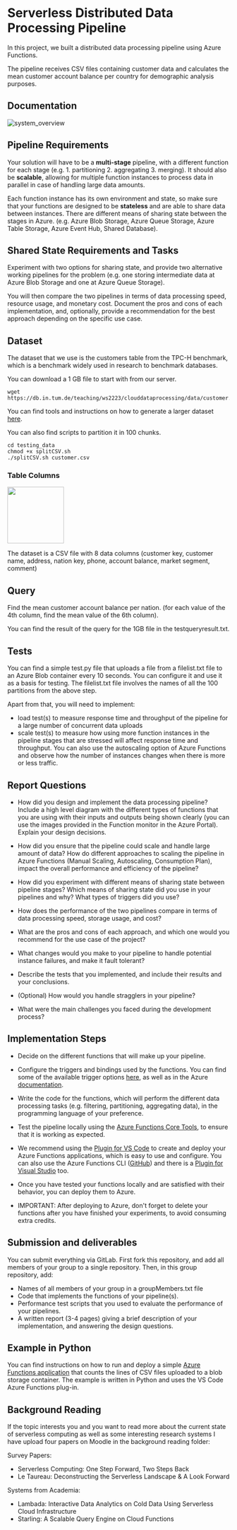 # Serverless Distributed Data Processing Pipeline

In this project, we built a distributed data processing pipeline using Azure Functions.

The pipeline receives CSV files containing customer data and calculates the mean customer account balance per country for demographic analysis purposes.

## Documentation

![system_overview](./media/system_diagram.png)

## Pipeline Requirements

Your solution will have to be a **multi-stage** pipeline, with a different function for each stage (e.g. 1. partitioning 2. aggregating 3. merging). It should also be **scalable**, allowing for multiple function instances to process data in parallel in case of handling large data amounts. 

Each function instance has its own environment and state, so make sure that your functions are designed to be **stateless** and are able to share data between instances. There are different means of sharing state between the stages in Azure. (e.g. Azure Blob Storage, Azure Queue Storage, Azure Table Storage, Azure Event Hub, Shared Database).

## Shared State Requirements and Tasks

Experiment with two options for sharing state, and provide two alternative working pipelines for the problem (e.g. one storing intermediate data at Azure Blob Storage and one at Azure Queue Storage).

You will then compare the two pipelines in terms of data processing speed, resource usage, and monetary cost. Document the pros and cons of each implementation, and, optionally, provide a recommendation for the best approach depending on the specific use case.

## Dataset

The dataset that we use is the customers table from the TPC-H benchmark, which is a benchmark widely used in research to benchmark databases.

You can download a 1 GB file to start with from our server. 

```
wget https://db.in.tum.de/teaching/ws2223/clouddataprocessing/data/customer.csv
```

You can find tools and instructions on how to generate a larger dataset [here](testing_data/).

You can also find scripts to partition it in 100 chunks.

```
cd testing_data
chmod +x splitCSV.sh
./splitCSV.sh customer.csv
```

### Table Columns

<img src="images/customer.png" width=128/>

The dataset is a CSV file with 8 data columns (customer key, customer name, address, nation key, phone, account balance, market segment, comment)

## Query

Find the mean customer account balance per nation. (for each value of the 4th column, find the mean value of the 6th column).

You can find the result of the query for the 1GB file in the testqueryresult.txt.

## Tests

You can find a simple test.py file that uploads a file from a filelist.txt file to an Azure Blob container every 10 seconds. You can configure it and use it as a basis for testing. The filelist.txt file involves the names of all the 100 partitions from the above step. 

Apart from that, you will need to implement:
- load test(s) to measure response time and throughput of the pipeline for a large number of concurrent data uploads
- scale test(s) to measure how using more function instances in the pipeline stages that are stressed will affect response time and throughput. You can also use the autoscaling option of Azure Functions and observe how the number of instances changes when there is more or less traffic.

## Report Questions

- How did you design and implement the data processing pipeline? Include a high level diagram with the different types of functions that you are using with their inputs and outputs being shown clearly (you can use the images provided in the Function monitor in the Azure Portal). Explain your design decisions.

- How did you ensure that the pipeline could scale and handle large amount of data? How do different approaches to scaling the pipeline in Azure Functions (Manual Scaling, Autoscaling, Consumption Plan), impact the overall performance and efficiency of the pipeline?

- How did you experiment with different means of sharing state between pipeline stages? Which means of sharing state did you use in your pipelines and why? What types of triggers did you use?

- How does the performance of the two pipelines compare in terms of data processing speed, storage usage, and cost?

- What are the pros and cons of each approach, and which one would you recommend for the use case of the project?

- What changes would you make to your pipeline to handle potential instance failures, and make it fault tolerant? 

- Describe the tests that you implemented, and include their results and your conclusions.

- (Optional) How would you handle stragglers in your pipeline?

- What were the main challenges you faced during the development process?


## Implementation Steps

- Decide on the different functions that will make up your pipeline.

- Configure the triggers and bindings used by the functions. You can find some of the available trigger options [here](AZURE_FUNCTIONS_MATERIAL.md), as well as in the Azure [documentation](https://learn.microsoft.com/en-us/azure/azure-functions/functions-bindings-storage-blob-input?tabs=in-process%2Cextensionv5&pivots=programming-language-python).

- Write the code for the functions, which will perform the different data processing tasks (e.g. filtering, partitioning, aggregating data), in the programming language of your preference.

- Test the pipeline locally using the [Azure Functions Core Tools](https://learn.microsoft.com/en-us/azure/azure-functions/functions-run-local?tabs=v4%2Clinux%2Ccsharp%2Cportal%2Cbash), to ensure that it is working as expected. 

- We recommend using the [Plugin for VS Code](https://learn.microsoft.com/en-us/azure/azure-functions/functions-develop-vs-code?tabs=csharp) to create and deploy your Azure Functions applications, which is easy to use and configure. You can also use the Azure Functions CLI ([GitHub](https://github.com/Azure/azure-functions-cli)) and there is a [Plugin for Visual Studio](https://learn.microsoft.com/en-us/azure/azure-functions/functions-develop-vs?tabs=in-process) too.

- Once you have tested your functions locally and are satisfied with their behavior, you can deploy them to Azure.

- IMPORTANT: After deploying to Azure, don't forget to delete your functions after you have finished your experiments, to avoid consuming extra credits.

## Submission and deliverables

You can submit everything via GitLab.
First fork this repository, and add all members of your group to a single repository.
Then, in this group repository, add:
* Names of all members of your group in a groupMembers.txt file
* Code that implements the functions of your pipeline(s).
* Performance test scripts that you used to evaluate the performance of your pipelines.
* A written report (3-4 pages) giving a brief description of your implementation, and answering the design questions.

## Example in Python

You can find instructions on how to run and deploy a simple [Azure Functions application](PYTHON_VSCODE_EXAMPLE.md) that counts the lines of CSV files uploaded to a blob storage container. The example is written in Python and uses the VS Code Azure Functions plug-in.

## Background Reading
If the topic interests you and you want to read more about the current state of serverless computing as well as some interesting research systems I have upload four papers on Moodle in the background reading folder:

Survey Papers:
- Serverless Computing: One Step Forward, Two Steps Back
- Le Taureau: Deconstructing the Serverless Landscape & A Look Forward

Systems from Academia:
- Lambada: Interactive Data Analytics on Cold Data Using Serverless Cloud Infrastructure
- Starling: A Scalable Query Engine on Cloud Functions